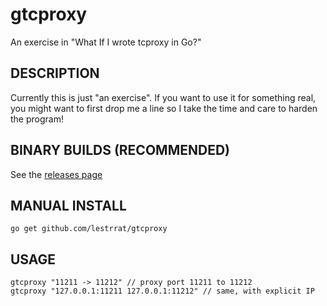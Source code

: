 gtcproxy
========

An exercise in "What If I wrote tcproxy in Go?"

## DESCRIPTION

Currently this is just "an exercise". If you want to use it for
something real, you might want to first drop me a line so
I take the time and care to harden the program!

## BINARY BUILDS (RECOMMENDED)

See the [releases page](https://github.com/lestrrat/gtcproxy/releases)

## MANUAL INSTALL

```
go get github.com/lestrrat/gtcproxy
```

## USAGE

```
gtcproxy "11211 -> 11212" // proxy port 11211 to 11212
gtcproxy "127.0.0.1:11211 127.0.0.1:11212" // same, with explicit IP
```
